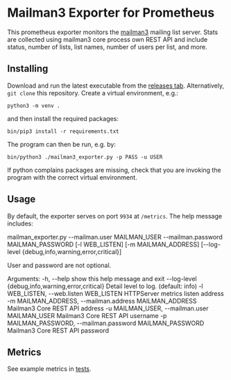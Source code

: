 # Mailman3 Exporter for Prometheus 

This prometheus exporter monitors the [mailman3](https://www.mailman.org/) mailing list server. 
Stats are collected using mailman3 core process own REST API and include status, number of lists,
list names, number of users per list, and more.

## Installing

Download and run the latest executable from the [releases tab](https://github.com/rivmey/exim_exporter/releases/latest). 
Alternatively, `git clone` this repository.  Create a virtual environment, e.g.:

```shell script
python3 -m venv .
```

and then install the required packages:

```shell script
bin/pip3 install -r requirements.txt
```

The program can then be run, e.g. by:

```shell script
bin/python3 ./mailman3_exporter.py -p PASS -u USER
```

If python complains packages are missing, check that you are invoking the
program with the correct virtual environment.

## Usage

By default, the exporter serves on port `9934` at `/metrics`. The help message
includes: 

mailman\_exporter.py --mailman.user MAILMAN\_USER
                     --mailman.password MAILMAN\_PASSWORD
                     [-l WEB\_LISTEN]
                     [-m MAILMAN\_ADDRESS]
                     [--log-level {debug,info,warning,error,critical}]

User and password are not optional.

Arguments:
  -h, --help            show this help message and exit
  --log-level {debug,info,warning,error,critical}
                        Detail level to log. (default: info)
  -l WEB\_LISTEN, --web.listen WEB\_LISTEN
                        HTTPServer metrics listen address
  -m MAILMAN\_ADDRESS, --mailman.address MAILMAN\_ADDRESS
                        Mailman3 Core REST API address
  -u MAILMAN\_USER, --mailman.user MAILMAN\_USER
                        Mailman3 Core REST API username
  -p MAILMAN\_PASSWORD, --mailman.password MAILMAN\_PASSWORD
                        Mailman3 Core REST API password

## Metrics

See example metrics in [tests](https://github.com/mailman3/mailman_exporter/blob/master/test/update.metrics).

